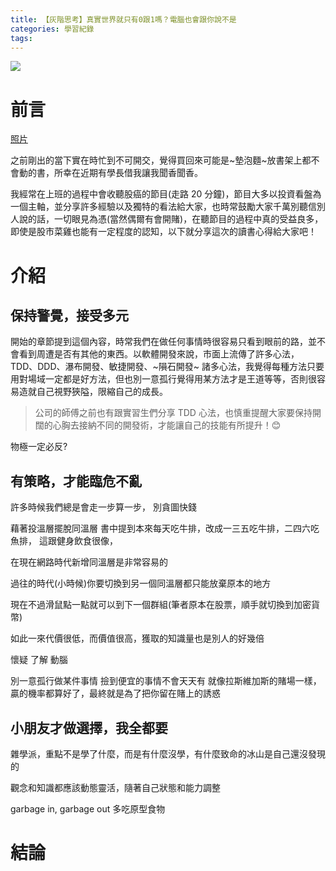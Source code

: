 ```yaml
---
title: 【灰階思考】真實世界就只有0跟1嗎？電腦也會跟你說不是
categories: 學習紀錄
tags:
---
```


<style>
  section.compact {
    font-size: 150%  
  }
  img[alt~="center"] {
    display: block;
    margin: 0 auto;
  }
</style>

![](https://nijialin.com/images/2021/)

# 前言

[照片]()

之前剛出的當下實在時忙到不可開交，覺得買回來可能是~墊泡麵~放書架上都不會動的書，所幸在近期有學長借我讓我聞香聞香。

我經常在上班的過程中會收聽股癌的節目(走路 20 分鐘)，節目大多以投資看盤為一個主軸，並分享許多經驗以及獨特的看法給大家，也時常鼓勵大家千萬別聽信別人說的話，一切眼見為憑(當然偶爾有會開賭)，在聽節目的過程中真的受益良多，即使是股市菜雞也能有一定程度的認知，以下就分享這次的讀書心得給大家吧！

<!-- more -->

# 介紹

## 保持警覺，接受多元

開始的章節提到這個內容，時常我們在做任何事情時很容易只看到眼前的路，並不會看到周遭是否有其他的東西。以軟體開發來說，市面上流傳了許多心法，TDD、DDD、瀑布開發、敏捷開發、~隕石開發~ 諸多心法，我覺得每種方法只要用對場域一定都是好方法，但也別一意孤行覺得用某方法才是王道等等，否則很容易造就自己視野狹隘，限縮自己的成長。

> 公司的師傅之前也有跟實習生們分享 TDD 心法，也慎重提醒大家要保持開闊的心胸去接納不同的開發術，才能讓自己的技能有所提升！😊

物極一定必反?

## 有策略，才能臨危不亂

許多時候我們總是會走一步算一步，
別貪圖快錢

藉著投溫層擺脫同溫層
書中提到本來每天吃牛排，改成一三五吃牛排，二四六吃魚排，
這跟健身飲食很像，

在現在網路時代新增同溫層是非常容易的

過往的時代(小時候)你要切換到另一個同溫層都只能放棄原本的地方

現在不過滑鼠點一點就可以到下一個群組(筆者原本在股票，順手就切換到加密貨幣)

如此一來代價很低，而價值很高，獲取的知識量也是別人的好幾倍

懷疑 了解 動腦

別一意孤行做某件事情
撿到便宜的事情不會天天有
就像拉斯維加斯的賭場一樣，贏的機率都算好了，最終就是為了把你留在賭上的誘惑

## 小朋友才做選擇，我全都要

雜學派，重點不是學了什麼，而是有什麼沒學，有什麼致命的冰山是自己還沒發現的

觀念和知識都應該動態靈活，隨著自己狀態和能力調整

garbage in, garbage out
多吃原型食物

# 結論
